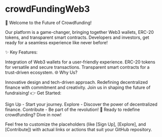 # crowdFundingWeb3
🚀 Welcome to the Future of Crowdfunding!

Our platform is a game-changer, bringing together Web3 wallets, ERC-20 tokens, and transparent smart contracts. Developers and investors, get ready for a seamless experience like never before!

✨ Key Features:

Integration of Web3 wallets for a user-friendly experience.
ERC-20 tokens for versatile and secure transactions.
Transparent smart contracts for a trust-driven ecosystem.
🌐 Why Us?

Innovative design and tech-driven approach.
Redefining decentralized finance with commitment and creativity.
Join us in shaping the future of fundraising!
👉 Get Started:

Sign Up - Start your journey.
Explore - Discover the power of decentralized finance.
Contribute - Be part of the revolution!
🚀 Ready to redefine crowdfunding? Dive in now!

Feel free to customize the placeholders (like [Sign Up], [Explore], and [Contribute]) with actual links or actions that suit your GitHub repository.
